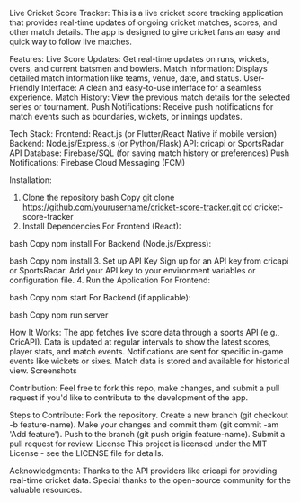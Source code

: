 Live Cricket Score Tracker:
This is a live cricket score tracking application that provides real-time updates of ongoing cricket matches, scores, and other match details. The app is designed to give cricket fans an easy and quick way to follow live matches.

Features:
Live Score Updates: Get real-time updates on runs, wickets, overs, and current batsmen and bowlers.
Match Information: Displays detailed match information like teams, venue, date, and status.
User-Friendly Interface: A clean and easy-to-use interface for a seamless experience.
Match History: View the previous match details for the selected series or tournament.
Push Notifications: Receive push notifications for match events such as boundaries, wickets, or innings updates.

Tech Stack:
Frontend: React.js (or Flutter/React Native if mobile version)
Backend: Node.js/Express.js (or Python/Flask)
API: cricapi or SportsRadar API
Database: Firebase/SQL (for saving match history or preferences)
Push Notifications: Firebase Cloud Messaging (FCM)

Installation:
1. Clone the repository
bash
Copy
git clone https://github.com/yourusername/cricket-score-tracker.git
cd cricket-score-tracker
2. Install Dependencies
For Frontend (React):

bash
Copy
npm install
For Backend (Node.js/Express):

bash
Copy
npm install
3. Set up API Key
Sign up for an API key from cricapi or SportsRadar.
Add your API key to your environment variables or configuration file.
4. Run the Application
For Frontend:

bash
Copy
npm start
For Backend (if applicable):

bash
Copy
npm run server

How It Works:
The app fetches live score data through a sports API (e.g., CricAPI).
Data is updated at regular intervals to show the latest scores, player stats, and match events.
Notifications are sent for specific in-game events like wickets or sixes.
Match data is stored and available for historical view.
Screenshots

Contribution:
Feel free to fork this repo, make changes, and submit a pull request if you'd like to contribute to the development of the app.

Steps to Contribute:
Fork the repository.
Create a new branch (git checkout -b feature-name).
Make your changes and commit them (git commit -am 'Add feature').
Push to the branch (git push origin feature-name).
Submit a pull request for review.
License
This project is licensed under the MIT License - see the LICENSE file for details.

Acknowledgments:
Thanks to the API providers like cricapi for providing real-time cricket data.
Special thanks to the open-source community for the valuable resources.
